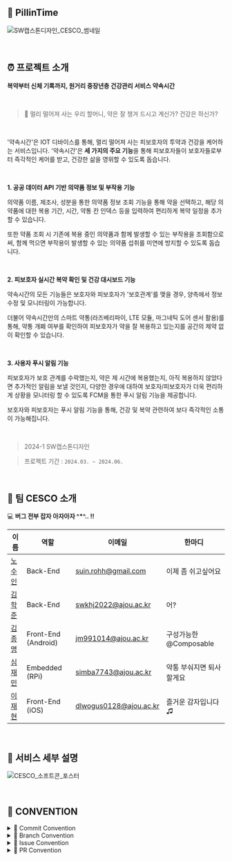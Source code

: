 ## 💊 PillinTime

![SW캡스톤디자인_CESCO_썸네일](https://github.com/Ajou-CESCO/.github/assets/52846766/b92232ed-3fb7-4006-aa93-8a3b12a2d04f)

<br>

## ⏰ 프로젝트 소개
**복약부터 신체 기록까지, 원거리 중장년층 건강관리 서비스 약속시간**

<br>

> 🤔 멀리 떨어져 사는 우리 할머니, 약은 잘 챙겨 드시고 계신가? 건강은 하신가?

<br>

'약속시간'은 IOT 디바이스를 통해, 멀리 떨어져 사는 피보호자의 투약과 건강을 케어하는 서비스입니다. '약속시간'은 **세 가지의 주요 기능**을 통해 피보호자들이 보호자들로부터 즉각적인 케어를 받고, 건강한 삶을 영위할 수 있도록 돕습니다.

<br>

**1. 공공 데이터 API 기반 의약품 정보 및 부작용 기능**

의약품 이름, 제조사, 성분을 통한 의약품 정보 조회 기능을 통해 약을 선택하고, 해당 의약품에 대한 복용 기간, 시간, 약통 칸 인덱스 등을 입력하여 편리하게 복약 일정을 추가할 수 있습니다.

또한 약품 조회 시 기존에 복용 중인 의약품과 함께 발생할 수 있는 부작용을 조회함으로써, 함께 먹으면 부작용이 발생할 수 있는 의약품 섭취를 미연에 방지할 수 있도록 돕습니다.

<br>

**2. 피보호자 실시간 복약 확인 및 건강 대시보드 기능**

약속시간의 모든 기능들은 보호자와 피보호자가 '보호관계'를 맺을 경우, 양측에서 정보 수정 및 모니터링이 가능합니다. 

더불어 약속시간만의 스마트 약통(라즈베리파이, LTE 모듈, 마그네틱 도어 센서 활용)를 통해, 약통 개폐 여부를 확인하여 피보호자가 약을 잘 복용하고 있는지를 공간의 제약 없이 확인할 수 있습니다.

<br>

**3. 사용자 푸시 알림 기능**

피보호자가 보호 관계를 수락했는지, 약은 제 시간에 복용했는지, 아직 복용하지 않았다면 추가적인 알림을 보낼 것인지, 다양한 경우에 대하여 보호자/피보호자가 더욱 편리하게 상황을 모니터링 할 수 있도록 FCM을 통한 푸시 알림 기능을 제공합니다. 

보호자와 피보호자는 푸시 알림 기능을 통해, 건강 및 복약 관련하여 보다 즉각적인 소통이 가능해집니다.

<br>

> 2024-1 SW캡스톤디자인

> 프로젝트 기간 : `2024.03. ~ 2024.06.`

<br>

## 🐞 팀 CESCO 소개

💻  **버그 전부 잡자 아자아자 ^*^.. !!**

| 이름 | 역할 | 이메일 | 한마디
| --- | --- | --- | --- |
| [노수인](https://github.com/bigpie1367)  | Back-End | suin.rohh@gmail.com | 이제 좀 쉬고싶어요  |
| [김학준](https://github.com/PUPAO)  | Back-End | swkhj2022@ajou.ac.kr | 어? |
| [김종명](https://github.com/jm991014) | Front-End (Android) |  jm991014@ajou.ac.kr | 구성가능한 @Composable | 
| [심재민](https://github.com/simpson9241) | Embedded (RPi) | simba7743@ajou.ac.kr | 약통 부숴지면 퇴사할게요 |
| [이재현](https://github.com/dlwogus0128)  | Front-End (iOS) | dlwogus0128@ajou.ac.kr | 즐거운 감자입니다 ♫ |

<br>

## 📖 서비스 세부 설명

![CESCO_소프트콘_포스터](https://github.com/Ajou-CESCO/PillinTime-iOS/assets/79050615/4ac585d2-eb94-4e3d-8b59-e496a75e615d)

<br>


## 🔔 CONVENTION


<details><summary>💬 Commit Convention
</summary>
<br>

commit은 항상 최소 기능 단위 커밋을 원칙으로 한다. 

<br>

```
[Feat] : 새로운 기능 구현
[Fix] : 버그, 오류 해결, 코드 수정
[Add] : Feat 이외의 부수적인 코드 추가, 새로운 View 생성, 에셋
[Del] : 쓸모없는 코드, 주석 삭제
[Setting] : 프로젝트 세팅 및 전반적 기능
[Refactor] : 전면 수정이 있을 때 사용
[Remove] : 파일 삭제
[Chore] : 그 이외의 잡일/ 버전 코드 수정, 패키지 구조 변경, 파일 이동, 파일이름 변경, just 화면. 레이아웃 조정
[Docs] : README나 WIKI 등의 문서 개정
[Comment] : 필요한 주석 추가 및 변경
[Merge] : 머지
```

</details>



<details><summary>🌿 Branch Convention
</summary>

<br>

표준 Git Flow를  기반으로 하여 본 프로젝트에 불필요하다 판단되는 release 브랜치를 제외한다. 

기본적으로 main 브랜치에서 분기하여 개발은 develop 브랜치에서 진행한다. 

각 기능 개발은 develop 브랜치에서 분기한 feature 브랜치에서 진행한 뒤 개발이 완료되면 develop 브랜치로 병합한다. 

서비스 가능한 수준까지 개발이 완료되면 develop 브랜치에서 main 브랜치로 병합한다.

</details>


<details><summary> 🚨 Issue Convention
</summary>

<br>

필요 기능이 발생할 때마다 이슈 생성을 원칙으로 하며, 하나의 이슈는 하나의 브랜치에 대응한다. 

필요 기능 개발 이후 이슈에 간단한 구현 방법이나 수정 내용을 기록한다.

<br>


```
## 🌿 이슈 요약

<!-- 이슈에 대해 설명해주세요. -->

## ✅ 체크 리스트

<!-- 해야 할 일을 적어주세요. -->

- [ ] todo

```

</details>


<details><summary> 📢 PR Convention
</summary>

<br>


```
### 🌱 작업한 내용

<!-- 아래 리스트를 지우고, 작업 내용을 적어주세요. -->

- 

### 🌿 PR Point

<!-- 피드백을 받고 싶은 부분이나, 공유하고 싶은 부분을 적어주세요. -->

- 

### 📸 스크린샷

<!-- 작업한 화면이 있다면 스크린 샷으로 첨부해주세요. -->

|    구현 내용    |   스크린샷   |
| :-------------: | :----------: |
|  |  |


### 🪴 관련 이슈

<!-- 작업한 이슈번호를 # 뒤에 붙여주세요. -->

- Resolved:
```

</details>


